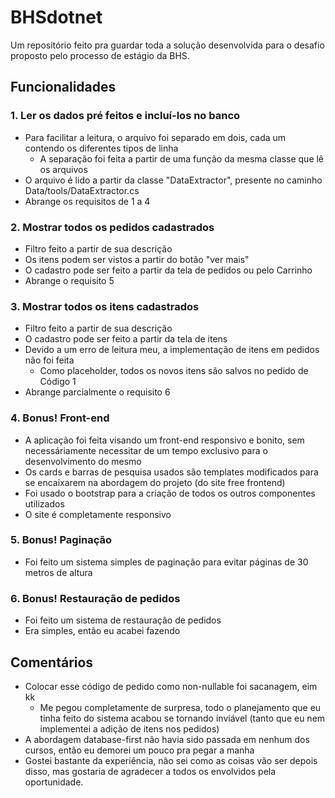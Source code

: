 # BHSdotnet

Um repositório feito pra guardar toda a solução desenvolvida para o desafio proposto pelo processo de estágio da BHS.

## Funcionalidades

### 1. Ler os dados pré feitos e incluí-los no banco
* Para facilitar a leitura, o arquivo foi separado em dois, cada um contendo os diferentes tipos de linha
    * A separação foi feita a partir de uma função da mesma classe que lê os arquivos
* O arquivo é lido a partir da classe "DataExtractor", presente no caminho Data/tools/DataExtractor.cs
* Abrange os requisitos de 1 a 4

### 2. Mostrar todos os pedidos cadastrados
* Filtro feito a partir de sua descrição
* Os itens podem ser vistos a partir do botão "ver mais"
* O cadastro pode ser feito a partir da tela de pedidos ou pelo Carrinho
* Abrange o requisito 5

### 3. Mostrar todos os itens cadastrados
* Filtro feito a partir de sua descrição
* O cadastro pode ser feito a partir da tela de itens
* Devido a um erro de leitura meu, a implementação de itens em pedidos não foi feita
  * Como placeholder, todos os novos itens são salvos no pedido de Código 1
* Abrange parcialmente o requisito 6

### 4. Bonus! Front-end
* A aplicação foi feita visando um front-end responsivo e bonito, sem necessáriamente necessitar de um tempo exclusivo para o desenvolvimento do mesmo
* Os cards e barras de pesquisa usados são templates modificados para se encaixarem na abordagem do projeto (do site free frontend)
* Foi usado o bootstrap para a criação de todos os outros componentes utilizados
* O site é completamente responsivo
  
### 5. Bonus! Paginação
* Foi feito um sistema simples de paginação para evitar páginas de 30 metros de altura
  
### 6. Bonus! Restauração de pedidos
* Foi feito um sistema de restauração de pedidos
* Era simples, então eu acabei fazendo

## Comentários

* Colocar esse código de pedido como non-nullable foi sacanagem, eim kk
  * Me pegou completamente de surpresa, todo o planejamento que eu tinha feito do sistema acabou se tornando inviável (tanto que eu nem implementei a adição de itens nos pedidos)
* A abordagem database-first não havia sido passada em nenhum dos cursos, então eu demorei um pouco pra pegar a manha
* Gostei bastante da experiência, não sei como as coisas vão ser depois disso, mas gostaria de agradecer a todos os envolvidos pela oportunidade.